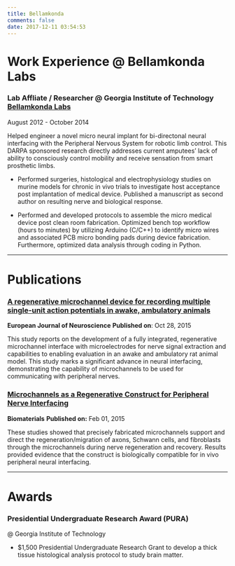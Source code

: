 ```yaml
---
title: Bellamkonda
comments: false
date: 2017-12-11 03:54:53
---
```


# Work Experience @ Bellamkonda Labs

### Lab Affliate / Researcher @ Georgia Institute of Technology [Bellamkonda Labs](http://www.bellamkondalab.net/)
August 2012 - October 2014

Helped engineer a novel micro neural implant for bi-directonal neural interfacing with the Peripheral Nervous System for robotic limb control. This DARPA sponsored research directly addresses current amputees’ lack of ability to consciously control mobility and receive sensation from smart prosthetic limbs.

* Performed surgeries, histological and electrophysiology studies on murine models for chronic in vivo trials to investigate host acceptance post implantation of medical device. Published a manuscript as second author on resulting nerve and biological response.

* Performed and developed protocols to assemble the micro medical device post clean room fabrication. Optimized bench top workflow (hours to minutes) by utilizing Arduino (C/C++) to identify micro wires and associated PCB micro bonding pads during device fabrication. Furthermore, optimized data analysis through coding in Python.

---

# Publications

### [A regenerative microchannel device for recording multiple single-unit action potentials in awake, ambulatory animals](http://onlinelibrary.wiley.com/doi/10.1111/ejn.13080/full?lipi=urn%3Ali%3Apage%3Ad_flagship3_profile_view_base%3By7JCjXuTSzKf%2BgVf3NAjKg%3D%3D)
**European Journal of Neuroscience**
**Published on**: Oct 28, 2015

This study reports on the development of a fully integrated, regenerative microchannel interface with microelectrodes for nerve signal extraction and capabilities to enabling evaluation in an awake and ambulatory rat animal model. This study marks a significant advance in neural interfacing, demonstrating the capability of microchannels to be used for communicating with peripheral nerves.

### [Microchannels as a Regenerative Construct for Peripheral Nerve Interfacing](https://www.ncbi.nlm.nih.gov/pubmed/25522974?lipi=urn%3Ali%3Apage%3Ad_flagship3_profile_view_base%3B86eGMF1VRHmFBu%2BFCUvwXA%3D%3D)
**Biomaterials**
**Published on:** Feb 01, 2015

These studies showed that precisely fabricated microchannels support and direct the regeneration/migration of axons, Schwann cells, and fibroblasts through the microchannels during nerve regeneration and recovery. Results provided evidence that the construct is biologically compatible for in vivo peripheral neural interfacing.

---

# Awards 

### Presidential Undergraduate Research Award (PURA)
@ Georgia Institute of Technology
- $1,500 Presidential Undergraduate Research Grant to develop a thick tissue histological analysis protocol to study brain matter.
